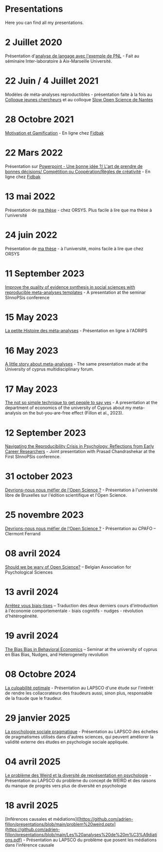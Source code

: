 # Presentations

Here you can find all my presentations.

# 2 Juillet 2020
Présentation d'[analyse de langage avec l'exemple de PNL](https://github.com/adrien-fillon/presentations/blob/main/PNL.pptx) - Fait au séminaire Inter-laboratoire à Aix-Marseille Université.

# 22 Juin / 4 Juillet 2021
Modèles de méta-analyses reproductibles - présentation faite à la fois au [Colloque jeunes chercheurs](https://github.com/adrien-fillon/presentations/blob/main/CJC2021-Fillon-Modeles%20de%20meta-analyses%20reproductibles.pptx) et au colloque [Slow Open Science de Nantes](https://github.com/adrien-fillon/presentations/blob/main/Mod%C3%A8les%20de%20m%C3%A9ta-analyses%20reproductibles.pptx)

# 28 Octobre 2021 
[Motivation et Gamification](https://github.com/adrien-fillon/presentations/blob/main/meetup%20gamification%20afillon%2028.10.2021.pptx) - En ligne chez [Fidbak](https://fidbak.io/)

# 22 Mars 2022
Présentation sur [Powerpoint - Une bonne idée ?/ L'art de prendre de bonnes décisions/ Compétition ou Coopération/Règles de créativité](https://github.com/adrien-fillon/presentations/blob/main/meetup%20adrien%20mars%2022.pptx) - En ligne chez [Fidbak](https://fidbak.io/)

# 13 mai 2022
Présentation de [ma thèse](https://github.com/adrien-fillon/presentations/blob/main/these%20adrien.pptx) - chez ORSYS. Plus facile à lire que ma thèse à l'université

# 24 juin 2022
Présentation de [ma thèse](https://github.com/adrien-fillon/presentations/blob/main/these%20adrien%20-%20univ.pptx) - à l'université, moins facile à lire que chez ORSYS

# 11 September 2023
[Improve the quality of evidence synthesis in social sciences with reproducible meta-analyses templates](https://github.com/adrien-fillon/presentations/blob/main/reproducible%20meta-analyses.pptx) - A presentation at the seminar SInnoPSis conference

# 15 May 2023 
[La petite Histoire des méta-analyses](https://github.com/adrien-fillon/presentations/blob/main/La%20petite%20histoire%20des%20meta%20analyses.pptx) - Présentation en ligne à l'ADRIPS

# 16 May 2023
[A little story about meta-analyses](https://github.com/adrien-fillon/presentations/blob/main/A%20little%20story%20of%20meta-analyses.pptx) - The same presentation made at the University of cyprus multidisciplinary forum.

# 17 May 2023
[The not so simple technique to get people to say yes](https://github.com/adrien-fillon/presentations/blob/main/BYAF%20economic%20department.pptx) - A presentation at the department of economics of the university of Cyprus about my meta-analysis on the but-you-are-free effect (Fillon et al., 2023).

# 12 September 2023
[Navigating the Reproducibility Crisis in Psychology: Reflections from Early Career Researchers](https://github.com/adrien-fillon/presentations/blob/main/navigating_v2.pptx) - Joint presentation with Prasad Chandrashekar at the First SInnoPSis conference.

# 31 october 2023
[Devrions-nous nous méfier de l'Open Science ?](https://github.com/adrien-fillon/presentations/blob/main/presentation%20open%20science%20UlB.pptx) - Présentation à l'université libre de Bruxelles sur l'édition scientifique et l'Open Science.

# 25 novembre 2023
[Devrions-nous nous méfier de l'Open Science ?](https://github.com/adrien-fillon/presentations/blob/main/presentation%20open%20science%20UlB.pptx) - Présentation au CPAFO – Clermont Ferrand

# 08 avril 2024
[Should we be wary of Open Science?](https://github.com/adrien-fillon/presentations/blob/main/Wary%20open%20science%20bruxelles.pptx) – Belgian Association for Psychological Sciences

# 13 avril 2024
[Arrêtez vous biais-tises](https://github.com/adrien-fillon/presentations/blob/main/arretez%20vos%20biaistises.pptx) – Traduction des deux derniers cours d'introduction à l'économie comportementale - biais cognitifs - nudges - révolution d'hétérogénéité.

# 19 avril 2024
[The Bias Bias in Behavioral Economics](https://github.com/adrien-fillon/presentations/blob/main/Seminar%20Master%20bias%20bias%20-%20Nudges%20-%20heterogeneity%20revolution.pdf) – Seminar at the university of cyprus en Bias Bias, Nudges, and Heterogeneity revolution

# 08 Octobre 2024
[La culpabilité optimale](https://github.com/adrien-fillon/presentations/blob/main/CPAFO%20culpabilite%20optimate.pptx) - Présentation au LAPSCO d'une étude sur l'intérêt de rendre les collacorateurs des fraudeurs aussi, sinon plus, responsable de la fraude que le fraudeur.

# 29 janvier 2025
[La psychologie sociale pragmatique](https://github.com/adrien-fillon/presentations/blob/main/jigsaw%20et%20precis2.pptm) - Présentation au LAPSCO des échelles de pragmatismes utilisés dans d'autres sciences, qui peuvent améliorer la validité externe des études en psychologie sociale appliquée.

# 04 avril 2025
[Le problème des Weird et la diversité de représentation en psychologie](https://github.com/adrien-fillon/presentations/blob/main/problem%20weird.pptx) - Présentation au LAPSCO du problème du concept de WEIRD et des raisons du manque de progrès vers plus de diversité en psychologie

# 18 avril 2025
[Inférences causales et médiations]([https://github.com/adrien-fillon/presentations/blob/main/problem%20weird.pptx](https://github.com/adrien-fillon/presentations/blob/main/Les%20analyses%20de%20m%C3%A9diations.pdf) - Présentation au LAPSCO du problème que posent les médiations dans l'inférence causale


